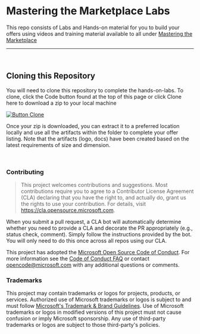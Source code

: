 <!-- https://github.com/MarkedDown/Buttons/blob/main/LICENSE -->

# Mastering the Marketplace Labs

This repo consists of Labs and Hands-on material for you to build your offers using videos and training material available to all under [Mastering the Marketplace](https://aka.ms/masteringthemarketplace) 


---
<br>


## Cloning this Repository

You will need to clone this repository to complete the hands-on-labs. To clone, click the Code button found at the top of this page or click Clone here to download a zip to your local machine

[![Button Clone]][Link] 


[Button Clone]: https://img.shields.io/badge/Clone-37a779?style=for-the-badge&logoColor=white&logo=Docusign

[Link]: https://github.com/Azure/mtm-tech-enablement-labs/archive/refs/heads/main.zip

Once your zip is downloaded, you can extract it to a preferred location locally and use all the artifacts within the folder to complete your offer listing. Note that the artifacts (logo, docs) have been created based on the latest requirements of size and dimension.

<br>

<!-- As the maintainer of this project, please make a few updates:

- Improving this README.MD file to provide a great experience
- Updating SUPPORT.MD with content about this project's support experience
- Understanding the security reporting process in SECURITY.MD
- Remove this section from the README -->

### Contributing

>This project welcomes contributions and suggestions.  Most contributions require you to agree to a
Contributor License Agreement (CLA) declaring that you have the right to, and actually do, grant us
the rights to use your contribution. For details, visit https://cla.opensource.microsoft.com.

When you submit a pull request, a CLA bot will automatically determine whether you need to provide
a CLA and decorate the PR appropriately (e.g., status check, comment). Simply follow the instructions
provided by the bot. You will only need to do this once across all repos using our CLA.

This project has adopted the [Microsoft Open Source Code of Conduct](https://opensource.microsoft.com/codeofconduct/).
For more information see the [Code of Conduct FAQ](https://opensource.microsoft.com/codeofconduct/faq/) or
contact [opencode@microsoft.com](mailto:opencode@microsoft.com) with any additional questions or comments.

### Trademarks

This project may contain trademarks or logos for projects, products, or services. Authorized use of Microsoft 
trademarks or logos is subject to and must follow 
[Microsoft's Trademark & Brand Guidelines](https://www.microsoft.com/en-us/legal/intellectualproperty/trademarks/usage/general).
Use of Microsoft trademarks or logos in modified versions of this project must not cause confusion or imply Microsoft sponsorship.
Any use of third-party trademarks or logos are subject to those third-party's policies.


